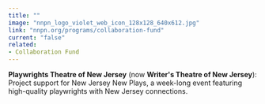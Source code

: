 ```yaml
---
title: ""
image: "nnpn_logo_violet_web_icon_128x128_640x612.jpg"
link: "nnpn.org/programs/collaboration-fund"
current: "false"
related:
- Collaboration Fund
---
```


**Playwrights Theatre of New Jersey** (now **Writer's Theatre of New Jersey**): Project support for New Jersey New Plays, a week-long event featuring high-quality playwrights with New Jersey connections.

